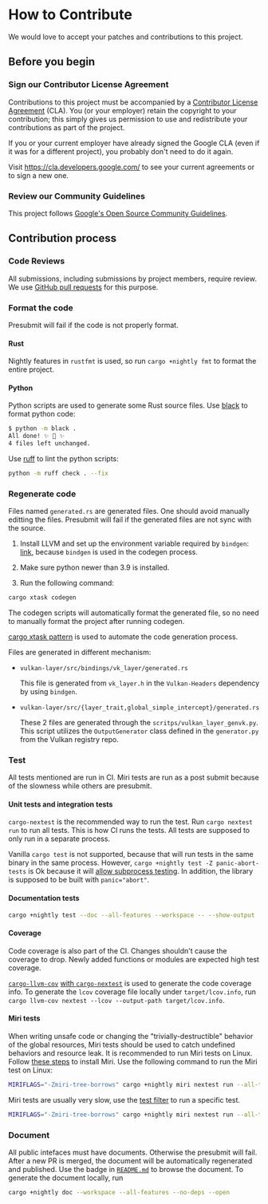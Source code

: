 # How to Contribute

We would love to accept your patches and contributions to this project.

## Before you begin

### Sign our Contributor License Agreement

Contributions to this project must be accompanied by a
[Contributor License Agreement](https://cla.developers.google.com/about) (CLA). You (or your
employer) retain the copyright to your contribution; this simply gives us permission to use and
redistribute your contributions as part of the project.

If you or your current employer have already signed the Google CLA (even if it was for a different
project), you probably don't need to do it again.

Visit <https://cla.developers.google.com/> to see your current agreements or to sign a new one.

### Review our Community Guidelines

This project follows
[Google's Open Source Community Guidelines](https://opensource.google/conduct/).

## Contribution process

### Code Reviews

All submissions, including submissions by project members, require review. We use
[GitHub pull requests](https://docs.github.com/articles/about-pull-requests) for this purpose.

### Format the code

Presubmit will fail if the code is not properly format.

#### Rust

Nightly features in `rustfmt` is used, so run `cargo +nightly fmt` to format the entire project.

#### Python

Python scripts are used to generate some Rust source files. Use
[black](https://black.readthedocs.io/en/stable) to format python code:

```bash
$ python -m black .
All done! ✨ 🍰 ✨
4 files left unchanged.
```

Use [ruff](https://github.com/astral-sh/ruff) to lint the python scripts:

```bash
python -m ruff check . --fix
```

### Regenerate code

Files named `generated.rs` are generated files. One should avoid manually editting the files.
Presubmit will fail if the generated files are not sync with the source.

1. Install LLVM and set up the environment variable required by `bindgen`:
   [link](https://rust-lang.github.io/rust-bindgen/requirements.html), because `bindgen` is used in
   the codegen process.

1. Make sure python newer than 3.9 is installed.

1. Run the following command:

```bash
cargo xtask codegen
```

The codegen scripts will automatically format the generated file, so no need to manually format the
project after running codegen.

[cargo xtask pattern](https://github.com/matklad/cargo-xtask) is used to automate the code
generation process.

Files are generated in different mechanism:

- `vulkan-layer/src/bindings/vk_layer/generated.rs`

  This file is generated from `vk_layer.h` in the `Vulkan-Headers` dependency by using `bindgen`.

- `vulkan-layer/src/{layer_trait,global_simple_intercept}/generated.rs`

  These 2 files are generated through the `scritps/vulkan_layer_genvk.py`. This script utilizes the
  `OutputGenerator` class defined in the `generator.py` from the Vulkan registry repo.

### Test

All tests mentioned are run in CI. Miri tests are run as a post submit because of the slowness while
others are presubmit.

#### Unit tests and integration tests

`cargo-nextest` is the recommended way to run the test. Run `cargo nextest run` to run all tests.
This is how CI runs the tests. All tests are supposed to only run in a separate process.

Vanilla `cargo test` is not supported, because that will run tests in the same binary in the same
process. However, `cargo +nightly test -Z panic-abort-tests` is Ok because it will
[allow subprocess testing](https://github.com/rust-lang/rust/issues/67650). In addition, the library
is supposed to be built with `panic="abort"`.

#### Documentation tests

```bash
cargo +nightly test --doc --all-features --workspace -- --show-output
```

#### Coverage

Code coverage is also part of the CI. Changes shouldn't cause the coverage to drop. Newly added
functions or modules are expected high test coverage.

[`cargo-llvm-cov`](https://github.com/taiki-e/cargo-llvm-cov)
[with `cargo-nextest`](https://nexte.st/book/test-coverage.html#llvm-cov) is used to generate the
code coverage info. To generate the `lcov` coverage file locally under `target/lcov.info`, run
`cargo llvm-cov nextest --lcov --output-path target/lcov.info`.

#### Miri tests

When writing unsafe code or changing the "trivially-destructible" behavior of the global resources,
Miri tests should be used to catch undefined behaviors and resource leak. It is recommended to run
Miri tests on Linux. Follow [these steps](https://github.com/rust-lang/miri#using-miri) to install
Miri. Use the following command to run the Miri test on Linux:

```bash
MIRIFLAGS="-Zmiri-tree-borrows" cargo +nightly miri nextest run --all-targets --all-features -j8 --no-fail-fast
```

Miri tests are usually very slow, use the
[test filter](https://nexte.st/book/filter-expressions.html) to run a specific test.

```bash
MIRIFLAGS="-Zmiri-tree-borrows" cargo +nightly miri nextest run --all-targets --all-features --no-fail-fast -E'test(test_should_return_fp_when_called_with_get_instance_proc_addr_name)'
```

### Document

All public intefaces must have documents. Otherwise the presubmit will fail. After a new PR is
merged, the document will be automatically regenerated and published. Use the badge in
[`README.md`](README.md) to browse the document. To generate the document locally, run

```bash
cargo +nightly doc --workspace --all-features --no-deps --open
```
